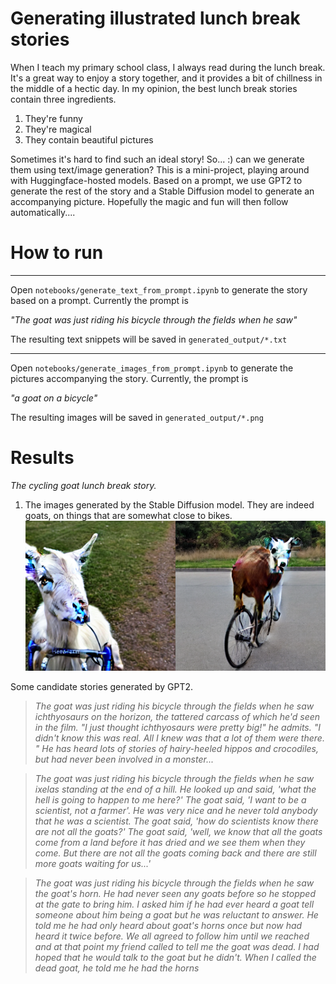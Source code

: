 # Generating illustrated lunch break stories
When I teach my primary school class, I always read during the lunch break. 
It's a great way to enjoy a story together, and it provides a bit of chillness in the middle of a hectic day.
In my opinion, the best lunch break stories contain three ingredients.

1. They're funny
2. They're magical 
3. They contain beautiful pictures

Sometimes it's hard to find such an ideal story! So... :) can we generate them using text/image generation?
This is a mini-project, playing around with Huggingface-hosted models.
Based on a prompt, we use GPT2 to generate the rest of the story and a Stable Diffusion model to 
generate an accompanying picture.
Hopefully the magic and fun will then follow automatically....

# How to run


---

Open `notebooks/generate_text_from_prompt.ipynb` to generate the story based on a prompt. Currently the prompt is

 _"The goat was just riding his bicycle through the fields when he saw"_

The resulting text snippets will be saved in `generated_output/*.txt`

---


Open `notebooks/generate_images_from_prompt.ipynb` to generate the pictures accompanying the story. 
Currently, the prompt is

_"a goat on a bicycle"_

The resulting images will be saved in `generated_output/*.png`

# Results
_The cycling goat lunch break story._


1. The images generated by the Stable Diffusion model. They are indeed goats, on things that are somewhat close to bikes. 
![goats_on_a_bicycle](generated_output/goat_on_bicycle.png)

Some candidate stories generated by GPT2. 
> _The goat was just riding his bicycle through the fields when he saw ichthyosaurs on the horizon, the tattered carcass of which he'd seen in the film.
"I just thought ichthyosaurs were pretty big!" he admits.
 "I didn't know this was real.
 All I knew was that a lot of them were there.
" He has heard lots of stories of hairy-heeled hippos and crocodiles, but had never been involved in a monster..._

>_The goat was just riding his bicycle through the fields when he saw ixelas standing at the end of a hill.
 He looked up and said, 'what the hell is going to happen to me here?' The goat said, 'I want to be a scientist, not a farmer'.
 He was very nice and he never told anybody that he was a scientist.
 The goat said, 'how do scientists know there are not all the goats?' The goat said, 'well, we know that all the goats come from a land before it has dried and we see them when they come.
 But there are not all the goats coming back and there are still more goats waiting for us...'_

>_The goat was just riding his bicycle through the fields when he saw  the goat's horn.
  He had never seen any goats before so he stopped at the gate to bring him.
  I asked him if he had ever heard a goat tell someone about him being a goat but he was reluctant to answer.
  He told me he had only heard about goat's horns once but now  had heard it twice before.
  We all agreed to follow him until we reached and at that point my friend called to tell me the goat was dead.
I had hoped that he would talk to the goat but he didn't.
  When I called the dead goat, he told me he had the horns_


